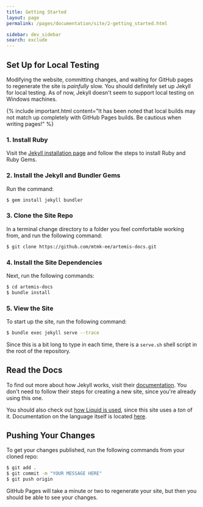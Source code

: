```yaml
---
title: Getting Started
layout: page
permalink: /pages/documentation/site/2-getting_started.html

sidebar: dev_sidebar
search: exclude
---
```


## Set Up for Local Testing

Modifying the website, committing changes, and waiting for GitHub pages to regenerate the site is _painfully_ slow.
You should definitely set up Jekyll for local testing. As of now, Jekyll doesn't seem to support local testing
on Windows machines.

{% include important.html content="It has been noted that local builds may not match up completely
with GitHub Pages builds. Be cautious when writing pages!" %}

### 1. Install Ruby

Visit the [Jekyll installation page](https://jekyllrb.com/docs/installation/) and follow the steps to install Ruby and
Ruby Gems.

### 2. Install the Jekyll and Bundler Gems
Run the command:

```bash
$ gem install jekyll bundler
```

### 3. Clone the Site Repo
In a terminal change directory to a folder you feel comfortable working from, and run the following command:

```bash
$ git clone https://github.com/mtmk-ee/artemis-docs.git
```

### 4. Install the Site Dependencies
Next, run the following commands:

```bash
$ cd artemis-docs
$ bundle install
```

### 5. View the Site

To start up the site, run the following command:

```bash
$ bundle exec jekyll serve --trace
```

Since this is a bit long to type in each time, there is a `serve.sh` shell script in the root of the repository.

## Read the Docs
To find out more about how Jekyll works, visit their [documentation](https://jekyllrb.com/docs/). You don't need to
follow their steps for creating a new site, since you're already using this one.

You should also check out [how Liquid is used](https://jekyllrb.com/docs/liquid/), since this site uses a _ton_ of it.
Documentation on the language itself is located [here](https://shopify.github.io/liquid/).

## Pushing Your Changes

To get your changes published, run the following commands from your cloned repo:

```bash
$ git add .
$ git commit -m "YOUR MESSAGE HERE"
$ git push origin
```

GitHub Pages will take a minute or two to regenerate your site, but then you should be able to see your changes.